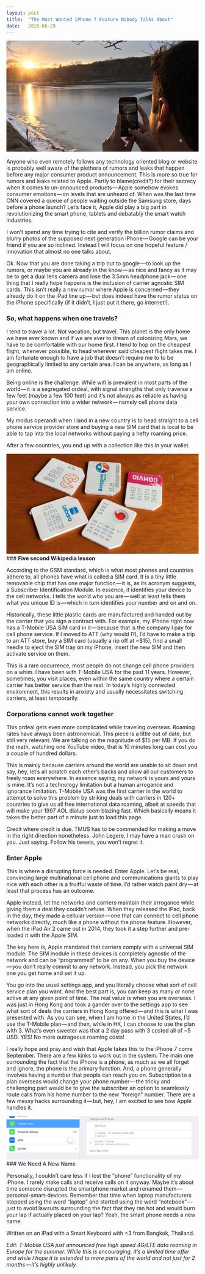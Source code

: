 ```yaml
---
layout:	post
title:	"The Most Wanted iPhone 7 Feature Nobody Talks About"
date:	2016-06-29
---
```


![](/blog/img/1*cwo1ebj2Ne4Crj0XzwpAWA.jpeg)

Anyone who even remotely follows any technology oriented blog or website is probably well aware of the plethora of rumors and leaks that happen before any major consumer product announcement. This is more so true for rumors and leaks related to Apple. Partly to blame(credit?) for their secrecy when it comes to un-announced products — Apple somehow evokes consumer emotions — on levels that are unheard of. When was the last time CNN covered a queue of people waiting outside the Samsung store, days before a phone launch? Let’s face it, Apple did play a big part in revolutionizing the smart phone, tablets and debatably the smart watch industries.

I won’t spend any time trying to cite and verify the billion rumor claims and blurry photos of the supposed next generation iPhone — Google can be your friend if you are so inclined. Instead I will focus on one hopeful feature / innovation that almost no one talks about.

Ok. Now that you are done taking a trip out to google — to look up the rumors, or maybe you are already in the know — as nice and fancy as it may be to get a dual lens camera and lose the 3.5mm headphone jack — one thing that I really hope happens is the inclusion of carrier agnostic SIM cards. This isn’t really a new rumor where Apple is concerned — they already do it on the iPad line up — but does indeed have the rumor status on the iPhone specifically (if it didn’t, I just put it there, go internet!).

### **So, what happens when one travels?**

I tend to travel a lot. Not vacation, but travel. This planet is the only home we have ever known and if we are ever to dream of colonizing Mars, we have to be comfortable with our home first. I tend to hop on the cheapest flight, whenever possible, to head wherever said cheapest flight takes me. I am fortunate enough to have a job that doesn’t require me to to be geographically limited to any certain area. I can be anywhere, as long as I am online.

Being online is the challenge. While wifi is prevalent in most parts of the world — it is a segregated ordeal, with signal strengths that only traverse a few feet (maybe a few 100 feet) and it’s not always as reliable as having your own connection into a wider network — namely cell phone data service.

My modus operandi when I land in a new country is to head straight to a cell phone service provider store and buying a new SIM card that is local to be able to tap into the local networks without paying a hefty roaming price.

After a few countries, you end up with a collection like this in your wallet.

![](/blog/img/1*DXwVld0kkqFswSE9IjFyXg.jpeg)### **Five second Wikipedia lesson**

According to the GSM standard, which is what most phones and countries adhere to, all phones have what is called a SIM card. It is a tiny little removable chip that has one major function — it is, as its acronym suggests, a Subscriber Identification Module. In essence, it identifies your device to the cell networks. I tells the world who you are — well at least tells them what you unique ID is — which in turn identifies your number and on and on.

Historically, these little plastic cards are manufactured and handed out by the carrier that you sign a contract with. For example, my iPhone right now has a T-Mobile USA SIM card in it — because that is the company I pay for cell phone service. If I moved to ATT (why would I?), I’d have to make a trip to an ATT store, buy a SIM card (usually a rip off at ~$15), find a small needle to eject the SIM tray on my iPhone, insert the new SIM and then activate service on them.

This is a rare occurrence, most people do not change cell phone providers on a whim. I have been with T-Mobile USA for the past 11 years. However, sometimes, you visit places, even within the same country where a certain carrier has better service than the rest. In today’s highly connected environment, this results in anxiety and usually necessitates switching carriers, at least temporarily.

### Corporations cannot work together

This ordeal gets even more complicated while traveling overseas. Roaming rates have always been astronomical. This piece is a little out of date, but still very relevant. We are talking on the magnitude of $15 per MB. If you do the math, watching one YouTube video, that is 10 minutes long can cost you a couple of hundred dollars.

This is mainly because carriers around the world are unable to sit down and say, hey, let’s all scratch each other’s backs and allow all our customers to freely roam everywhere. In essence saying, my network is yours and yours is mine. It’s not a technology limitation but a human arrogance and ignorance limitation. T-Mobile USA was the first carrier in the world to attempt to solve this problem by striking deals with carriers in 120+ countries to give us all free international data roaming, albeit at speeds that will make your 1997 AOL dialup seem blazing fast. Which basically means it takes the better part of a minute just to load this page.

Credit where credit is due. TMUS has to be commended for making a move in the right direction nonetheless. John Legere, I may have a man crush on you. Just saying. Follow his tweets, you won’t regret it.

### Enter Apple

This is where a disrupting force is needed. Enter Apple. Let’s be real, convincing large multinational cell phone and communications giants to play nice with each other is a fruitful waste of time. I’d rather watch paint dry — at least that process has an outcome.

Apple instead, let the networks and carriers maintain their arrogance while giving them a deal they couldn’t refuse. When they released the iPad, back in the day, they made a cellular version — one that can connect to cell phone networks directly, much like a phone without the phone feature. However, when the iPad Air 2 came out in 2014, they took it a step further and pre-loaded it with the Apple SIM.

The key here is, Apple mandated that carriers comply with a universal SIM module. The SIM module in these devices is completely agnostic of the network and can be “programmed” to be on any. When you buy the device — you don’t really commit to any network. Instead, you pick the network one you get home and set it up.

You go into the usual settings app, and you literally choose what sort of cell service plan you want. And the best part is, you can keep as many or none active at any given point of time. The real value is when you are overseas. I was just in Hong Kong and took a gander over to the settings app to see what sort of deals the carriers in Hong Kong offered — and this is what I was presented with. As you can see, when I am home in the United States, I’d use the T-Mobile plan — and then, while in HK, I can choose to use the plan with 3. What’s even sweeter was that a 2 day pass with 3 costed all of ~5 USD. YES! No more outrageous roaming costs!

I really hope and pray and wish that Apple takes this to the iPhone 7 come September. There are a few kinks to work out in the system. The main one surrounding the fact that the iPhone is a phone, as much as we all forget and ignore, the phone is the primary function. And, a phone generally involves having a number that people can reach you on. Subscription to a plan overseas would change your phone number — the tricky and challenging part would be to give the subscriber an option to seamlessly route calls from his home number to the new “foreign” number. There are a few messy hacks surrounding it — but, hey, I am excited to see how Apple handles it.

![](/blog/img/1*WwuILIBWJxD4vn4_soBfSw.jpeg)### We Need A New Name

Personally, I couldn’t care less if I lost the “phone” functionality of my iPhone. I rarely make calls and receive calls on it anyway. Maybe it’s about time someone disrupted the smartphone market and renamed them — personal-smart-devices. Remember that time when laptop manufacturers stopped using the word “laptop” and started using the word “notebook” — just to avoid lawsuits surrounding the fact that they ran hot and would burn your lap if actually placed on your lap? Yeah, the smart phone needs a new name.

Written on an iPad with a Smart Keyboard with <3 from Bangkok, Thailand.

*Edit: T-Mobile USA just announced free high speed 4G/LTE data roaming in Europe for the summer. While this is encouraging, it’s a limited time offer and while I hope it is extended to more parts of the world and not just for 2 months — it’s highly unlikely.*

  